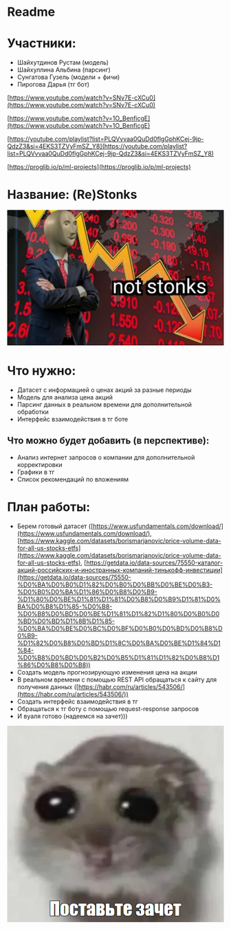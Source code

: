 # Readme

# Участники:

- Шайхутдинов Рустам (модель)
- Шайхуллина Альбина (парсинг)
- Сунгатова Гузель (модели + фичи)
- Пирогова Дарья (тг бот)

[https://www.youtube.com/watch?v=SNv7E-cXCu0](https://www.youtube.com/watch?v=SNv7E-cXCu0)

[https://www.youtube.com/watch?v=1O_BenficgE](https://www.youtube.com/watch?v=1O_BenficgE)

[https://youtube.com/playlist?list=PLQVvvaa0QuDd0flgGphKCej-9jp-QdzZ3&si=4EKS3TZVyFmSZ_Y8](https://youtube.com/playlist?list=PLQVvvaa0QuDd0flgGphKCej-9jp-QdzZ3&si=4EKS3TZVyFmSZ_Y8)

[https://proglib.io/p/ml-projects](https://proglib.io/p/ml-projects)

# Название: (Re)Stonks

![Untitled.png](https://github.com/albinooosss/-Re-Stonks/blob/main/Untitled.png)

# Что нужно:

- Датасет c информацией о ценах акций за разные периоды
- Модель для анализа цена акций
- Парсинг данных в реальном времени для дополнительной обработки
- Интерфейс взаимодействия в тг боте

## Что можно будет добавить (в перспективе):

- Анализ интернет запросов о компании для дополнительной корректировки
- Графики в тг
- Список рекомендаций по вложениям

# План работы:

- Берем готовый датасет ([https://www.usfundamentals.com/download/](https://www.usfundamentals.com/download/), [https://www.kaggle.com/datasets/borismarjanovic/price-volume-data-for-all-us-stocks-etfs](https://www.kaggle.com/datasets/borismarjanovic/price-volume-data-for-all-us-stocks-etfs), [https://getdata.io/data-sources/75550-каталог-акций-российских-и-иностранных-компаний-тинькофф-инвестиции](https://getdata.io/data-sources/75550-%D0%BA%D0%B0%D1%82%D0%B0%D0%BB%D0%BE%D0%B3-%D0%B0%D0%BA%D1%86%D0%B8%D0%B9-%D1%80%D0%BE%D1%81%D1%81%D0%B8%D0%B9%D1%81%D0%BA%D0%B8%D1%85-%D0%B8-%D0%B8%D0%BD%D0%BE%D1%81%D1%82%D1%80%D0%B0%D0%BD%D0%BD%D1%8B%D1%85-%D0%BA%D0%BE%D0%BC%D0%BF%D0%B0%D0%BD%D0%B8%D0%B9-%D1%82%D0%B8%D0%BD%D1%8C%D0%BA%D0%BE%D1%84%D1%84-%D0%B8%D0%BD%D0%B2%D0%B5%D1%81%D1%82%D0%B8%D1%86%D0%B8%D0%B8))
- Создать модель прогнозирующую изменения цена на акции
- В реальном времени с помощью REST API обращаться к сайту для получения данных ([https://habr.com/ru/articles/543506/](https://habr.com/ru/articles/543506/))
- Создать интерфейс взаимодействия в тг
- Обращаться к тг боту с помощью request-response запросов
- И вуаля готово (надеемся на зачет)))

![Untitled (1).png](https://github.com/albinooosss/-Re-Stonks/blob/main/Untitled%20(1).png)
